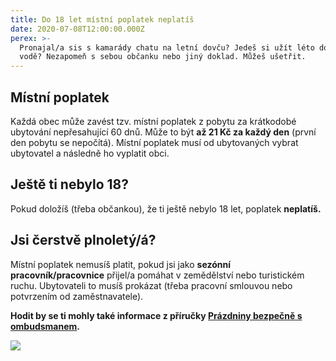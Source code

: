 ```yaml
---
title: Do 18 let místní poplatek neplatíš
date: 2020-07-08T12:00:00.000Z
perex: >-
  Pronajal/a sis s kamarády chatu na letní dovču? Jedeš si užít léto do kempu k
  vodě? Nezapomeň s sebou občanku nebo jiný doklad. Můžeš ušetřit.
---
```




## Místní poplatek



Každá obec může zavést tzv. místní poplatek z pobytu za krátkodobé ubytování nepřesahující 60 dnů. Může to být **až 21 Kč za každý den** (první den pobytu se nepočítá). Místní poplatek musí od ubytovaných vybrat ubytovatel a následně ho vyplatit obci. 



## Ještě ti nebylo 18?



Pokud doložíš (třeba občankou), že ti ještě nebylo 18 let, poplatek **neplatíš.** 



## Jsi čerstvě plnoletý/á?



Místní poplatek nemusíš platit, pokud jsi jako **sezónní pracovník/pracovnice** přijel/a pomáhat v zemědělství nebo turistickém ruchu. Ubytovateli to musíš prokázat (třeba pracovní smlouvou nebo potvrzením od zaměstnavatele). 

**Hodit by se ti mohly také informace z příručky [Prázdniny bezpečně s ombudsmanem](https://www.ochrance.cz/fileadmin/user_upload/Letaky/Prazdniny-bezpecne.pdf).**

![](/media/poplatek_z_pobytu.png.png) 


